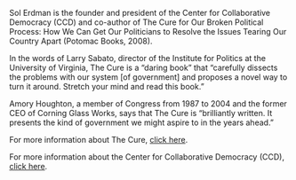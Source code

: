 Sol Erdman is the founder and president of the Center for Collaborative Democracy (CCD) and co-author of The Cure for Our Broken Political Process: How We Can Get Our Politicians to Resolve the Issues Tearing Our Country Apart (Potomac Books, 2008).

In the words of Larry Sabato, director of the Institute for Politics at the University of Virginia, The Cure is a “daring book” that “carefully dissects the problems with our system [of government] and proposes a novel way to turn it around. Stretch your mind and read this book.”

Amory Houghton, a member of Congress from 1987 to 2004 and the former CEO of Corning Glass Works, says that The Cure is “brilliantly written. It presents the kind of government we might aspire to in the years ahead.”

For more information about The Cure, [click here](content/about-cure.html).

For more information about the Center for Collaborative Democracy (CCD), [click here](content/about-ccd.html).

